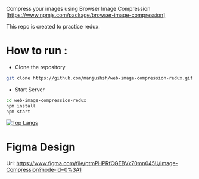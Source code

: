 Compress your images using Browser Image Compression [https://www.npmjs.com/package/browser-image-compression]

This repo is created to practice redux.

# How to run :
- Clone the repository

```bash
git clone https://github.com/manjushsh/web-image-compression-redux.git
```

- Start Server

```bash
cd web-image-compression-redux
npm install
npm start
```

[![Top Langs](https://github-readme-stats.vercel.app/api/top-langs/?username=manjushsh&show_icons=true&theme=dark)](https://github.com/manjushsh/web-image-compression-redux)

# Figma Design
Url: https://www.figma.com/file/ptmPHPRfCGEBVx70mn045U/Image-Compression?node-id=0%3A1

